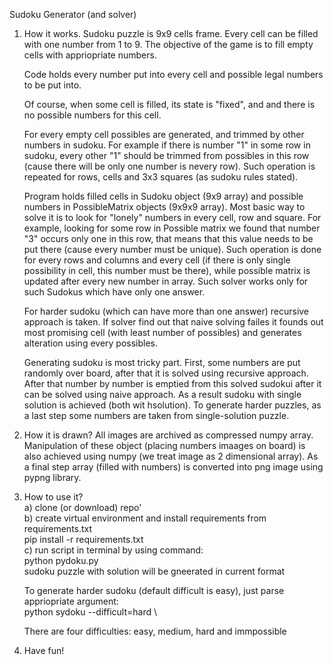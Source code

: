Sudoku Generator (and solver)

1. How it works.
    Sudoku puzzle is 9x9 cells frame. Every cell can be filled with one number from 1 to 9. The
    objective of the game is to fill empty cells with appriopriate numbers. 

    Code holds every number put into every cell and possible legal numbers to be put into. 

    Of course, when some cell is filled, its state is "fixed", and and there is no possible numbers
    for this cell. 

    For every empty cell possibles are generated, and trimmed by other numbers in sudoku. For
    example if there is number "1" in some row in sudoku, every other "1" should be trimmed from
    possibles in this row (cause there will be only one number is nevery row). 
    Such operation is repeated for rows, cells and 3x3 squares (as sudoku rules stated).

    Program holds filled cells in Sudoku object (9x9 array) and possible numbers in PossibleMatrix
    objects (9x9x9 array). Most basic way to solve it is to look for "lonely" numbers in every cell,
    row and square. For example, looking for some row in Possible matrix we found that number "3"
    occurs only one in this row, that means that this value needs to be put there (cause every
    number must be unique). Such operation is done for every rows and columns and every cell (if
    there is only single possibility in cell, this number must be there), while possible matrix is
    updated after every new number in array. 
    Such solver works only for such Sudokus which have only one answer. 

    For harder sudoku (which can have more than one answer) recursive approach is taken. If solver
    find out that naive solving failes it founds out most promising cell (with least number of
    possibles) and generates alteration using every possibles.

    Generating sudoku is most tricky part. First, some numbers are put randomly over board, after
    that it is solved using recursive approach. After that number by number is emptied from this
    solved sudokui after it can be solved using naive approach. As a result sudoku with single
    solution is achieved (both wit hsolution). To generate harder puzzles, as a last step some
    numbers are taken from single-solution puzzle.

2. How it is drawn?
    All images are archived as compressed numpy array. Manipulation of these object (placing numbers
    imaages on board) is also achieved using numpy (we treat image as 2 dimensional array). As a
    final step array (filled with numbers) is converted into png image using pypng library.

3. How to use it? \
    a) clone (or download) repo' \
    b) create virtual environment and install requirements from requirements.txt \
        pip install -r requirements.txt \
    c) run script in terminal by using command: \
        python pydoku.py \
    sudoku puzzle with solution will be gneerated in current format

    To generate harder sudoku (default difficult is easy), just parse appriopriate argument: \
        python sydoku --difficult=hard \

    There are four difficulties: easy, medium, hard and immpossible

4. Have fun!
